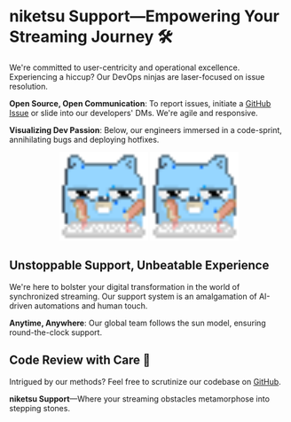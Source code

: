 # niketsu Support—Empowering Your Streaming Journey 🛠️

We're committed to user-centricity and operational excellence. Experiencing a hiccup? Our DevOps ninjas are laser-focused on issue resolution.

**Open Source, Open Communication**: To report issues, initiate a [GitHub Issue](https://github.com/sevenautumns/niketsu/issues) or slide into our developers' DMs. We're agile and responsive.

**Visualizing Dev Passion**: Below, our engineers immersed in a code-sprint, annihilating bugs and deploying hotfixes.

<div style="text-align: center;">
  <img src="./images/typing-furiously.gif" alt="Typing Gopher" style="height: 10rem; display: inline;">
  <img src="./images/typing-furiously.gif" alt="Typing Gopher" style="height: 10rem; display: inline;">
</div>

## Unstoppable Support, Unbeatable Experience

We're here to bolster your digital transformation in the world of synchronized streaming. Our support system is an amalgamation of AI-driven automations and human touch.

**Anytime, Anywhere**: Our global team follows the sun model, ensuring round-the-clock support.

## Code Review with Care 📝

Intrigued by our methods? Feel free to scrutinize our codebase on [GitHub](https://github.com/sevenautumns/niketsu).

**niketsu Support**—Where your streaming obstacles metamorphose into stepping stones.

